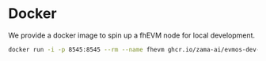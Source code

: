 # Docker

We provide a docker image to spin up a fhEVM node for local development.

```bash
docker run -i -p 8545:8545 --rm --name fhevm ghcr.io/zama-ai/evmos-dev-node:v0.1.9
```
